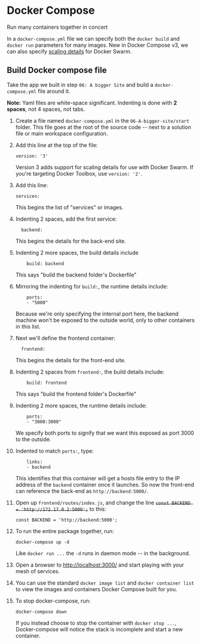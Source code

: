 Docker Compose
==============

Run many containers together in concert

In a `docker-compose.yml` file we can specify both the `docker build` and `docker run` parameters for many images.  New in Docker Compose v3, we can also specify [scaling details](https://medium.com/@nagarwal/whats-new-in-docker-compose-v3-139bbdafa5ed) for Docker Swarm.


Build Docker compose file
-------------------------

Take the app we built in step `06: A bigger Site` and build a `docker-compose.yml` file around it.

**Note:** Yaml files are white-space significant.  Indenting is done with **2 spaces**, not 4 spaces, not tabs.

1. Create a file named `docker-compose.yml` in the `06-A-bigger-site/start` folder.  This file goes at the root of the source code -- next to a solution file or main workspace configuration.

2. Add this line at the top of the file:

   ```
   version: '3'
   ```

   Version 3 adds support for scaling details for use with Docker Swarm.  If you're targeting Docker Toolbox, use `version: '2'`.

3. Add this line:

   ```
   services:
   ```

   This begins the list of "services" or images.

4. Indenting 2 spaces, add the first service:

   ```
     backend:
   ```

   This begins the details for the back-end site.

5. Indenting 2 more spaces, the build details include

   ```
       build: backend
   ```

   This says "build the backend folder's Dockerfile"

6. Mirroring the indenting for `build:`, the runtime details include:

   ```
       ports:
       - "5000"
    ```

    Because we're only specifying the internal port here, the backend machine won't be exposed to the outside world, only to other containers in this list.

7. Next we'll define the frontend container:

   ```
     frontend:
   ```

   This begins the details for the front-end site.

8. Indenting 2 spaces from `frontend:`, the build details include:

   ```
       build: frontend
   ```

   This says "build the frontend folder's Dockerfile"

9. Indenting 2 more spaces, the runtime details include:

   ```
       ports:
       - "3000:3000"
   ```

   We specify both ports to signify that we want this exposed as port 3000 to the outside.

10. Indented to match `ports:`, type:

    ```
        links:
        - backend
    ```

    This identifies that this container will get a hosts file entry to the IP address of the `backend` container once it launches.  So now the front-end can reference the back-end as `http://backend:5000/`.

11. Open up `frontend/routes/index.js`, and change the line ~~`const BACKEND = 'http://172.17.0.2:5000';`~~ to this:

    ```
    const BACKEND = 'http://backend:5000';
    ```

12. To run the entire package together, run:

    ```
    docker-compose up -d
    ```

    Like `docker run ...` the `-d` runs in daemon mode -- in the background.

13. Open a browser to [http://localhost:3000/](http://localhost:3000/) and start playing with your mesh of services.

14. You can use the standard `docker image list` and `docker container list` to view the images and containers Docker Compose built for you.

15. To stop docker-compose, run:

    ```
    docker-compose down
    ```

    If you instead choose to stop the container with `docker stop ...`, Docker-compose will notice the stack is incomplete and start a new container.
